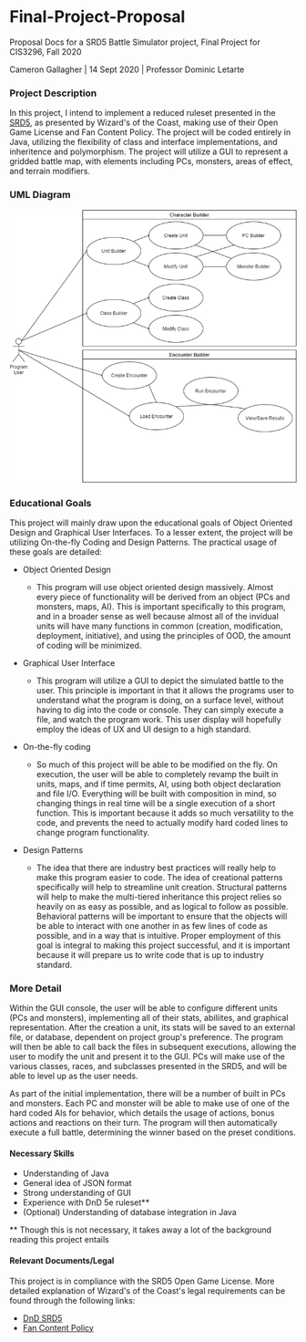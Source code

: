 # Final-Project-Proposal
Proposal Docs for a SRD5 Battle Simulator project, Final Project for CIS3296, Fall 2020

Cameron Gallagher | 14 Sept 2020 | Professor Dominic Letarte

### Project Description

In this project, I intend to implement a reduced ruleset presented in the [SRD5](https://media.wizards.com/2016/downloads/DND/SRD-OGL_V5.1.pdf), as presented by Wizard's of the Coast, making use of their Open Game License and Fan Content Policy.  The project will be coded entirely in Java, utilizing the flexibility of class and interface implementations, and inheritence and polymorphism. The project will utilize a GUI to represent a gridded battle map, with elements including PCs, monsters, areas of effect, and terrain modifiers.

### UML Diagram

![Use Case of Program](Cam-Gallagher_SRD5-Battle-Sim.png)

### Educational Goals

This project will mainly draw upon the educational goals of Object Oriented Design and Graphical User Interfaces.  To a lesser extent, the project will be utilizing On-the-fly Coding and Design Patterns. The practical usage of these goals are detailed:

- Object Oriented Design
  - This program will use object oriented design massively.  Almost every piece of functionality will be derived from an object (PCs and monsters, maps, AI).  This is important specifically to this program, and in a broader sense as well because almost all of the invidual units will have many functions in common (creation, modification, deployment, initiative), and using the principles of OOD, the amount of coding will be minimized.
  
- Graphical User Interface
  - This program will utilize a GUI to depict the simulated battle to the user.  This principle is important in that it allows the programs user to understand what the program is doing, on a surface level, without having to dig into the code or console.  They can simply execute a file, and watch the program work.  This user display will hopefully employ the ideas of UX and UI design to a high standard.
  
- On-the-fly coding
  - So much of this project will be able to be modified on the fly.  On execution, the user will be able to completely revamp the built in units, maps, and if time permits, AI, using both object declaration and file I/O.  Everything will be built with composition in mind, so changing things in real time will be a single execution of a short function.  This is important because it adds so much versatility to the code, and prevents the need to actually modify hard coded lines to change program functionality.
  
- Design Patterns
  - The idea that there are industry best practices will really help to make this program easier to code.  The idea of creational patterns specifically will help to streamline unit creation.  Structural patterns will help to make the multi-tiered inheritance this project relies so heavily on as easy as possible, and as logical to follow as possible.  Behavioral patterns will be important to ensure that the objects will be able to interact with one another in as few lines of code as possible, and in a way that is intuitive.  Proper employment of this goal is integral to making this project successful, and it is important because it will prepare us to write code that is up to industry standard.
  
### More Detail

Within the GUI console, the user will be able to configure different units (PCs and monsters), implementing all of their stats, abiliites, and graphical representation.  After the creation a unit, its stats will be saved to an external file, or database, dependent on project group's preference.  The program will then be able to call back the files in subsequent executions, allowing the user to modify the unit and present it to the GUI.  PCs will make use of the various classes, races, and subclasses presented in the SRD5, and will be able to level up as the user needs.

As part of the initial implementation, there will be a number of built in PCs and monsters.  Each PC and monster will be able to make use of one of the hard coded AIs for behavior, which details the usage of actions, bonus actions and reactions on their turn.  The program will then automatically execute a full battle, determining the winner based on the preset conditions.
  
#### Necessary Skills

- Understanding of Java
- General idea of JSON format
- Strong understanding of GUI
- Experience with DnD 5e ruleset**
- (Optional) Understanding of database integration in Java

** Though this is not necessary, it takes away a lot of the background reading this project entails
  
#### Relevant Documents/Legal

This project is in compliance with the SRD5 Open Game License.  More detailed explanation of Wizard's of the Coast's legal requirements can be found through the following links:

- [DnD SRD5](https://media.wizards.com/2016/downloads/DND/SRD-OGL_V5.1.pdf)
- [Fan Content Policy](https://company.wizards.com/fancontentpolicy)
